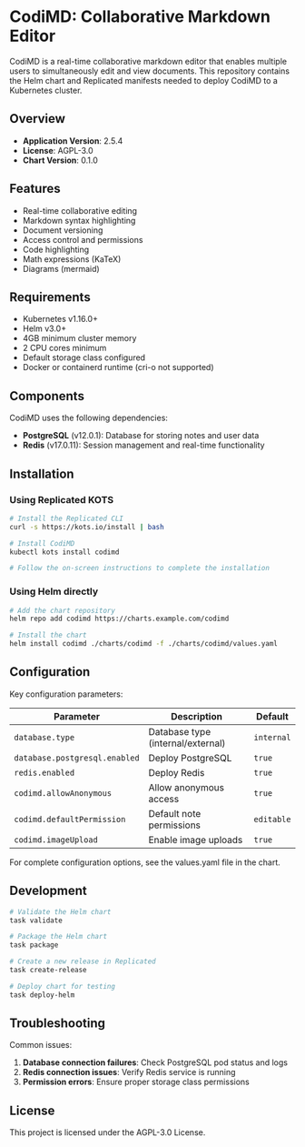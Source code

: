 # CodiMD: Collaborative Markdown Editor

CodiMD is a real-time collaborative markdown editor that enables multiple users to simultaneously edit and view documents. This repository contains the Helm chart and Replicated manifests needed to deploy CodiMD to a Kubernetes cluster.

## Overview

- **Application Version**: 2.5.4
- **License**: AGPL-3.0
- **Chart Version**: 0.1.0

## Features

- Real-time collaborative editing
- Markdown syntax highlighting
- Document versioning
- Access control and permissions
- Code highlighting
- Math expressions (KaTeX)
- Diagrams (mermaid)

## Requirements

- Kubernetes v1.16.0+
- Helm v3.0+
- 4GB minimum cluster memory
- 2 CPU cores minimum
- Default storage class configured
- Docker or containerd runtime (cri-o not supported)

## Components

CodiMD uses the following dependencies:

- **PostgreSQL** (v12.0.1): Database for storing notes and user data
- **Redis** (v17.0.11): Session management and real-time functionality

## Installation

### Using Replicated KOTS

```bash
# Install the Replicated CLI
curl -s https://kots.io/install | bash

# Install CodiMD
kubectl kots install codimd

# Follow the on-screen instructions to complete the installation
```

### Using Helm directly

```bash
# Add the chart repository
helm repo add codimd https://charts.example.com/codimd

# Install the chart
helm install codimd ./charts/codimd -f ./charts/codimd/values.yaml
```

## Configuration

Key configuration parameters:

| Parameter | Description | Default |
|-----------|-------------|---------|
| `database.type` | Database type (internal/external) | `internal` |
| `database.postgresql.enabled` | Deploy PostgreSQL | `true` |
| `redis.enabled` | Deploy Redis | `true` |
| `codimd.allowAnonymous` | Allow anonymous access | `true` |
| `codimd.defaultPermission` | Default note permissions | `editable` |
| `codimd.imageUpload` | Enable image uploads | `true` |

For complete configuration options, see the values.yaml file in the chart.

## Development

```bash
# Validate the Helm chart
task validate

# Package the Helm chart
task package

# Create a new release in Replicated
task create-release

# Deploy chart for testing
task deploy-helm
```

## Troubleshooting

Common issues:

1. **Database connection failures**: Check PostgreSQL pod status and logs
2. **Redis connection issues**: Verify Redis service is running
3. **Permission errors**: Ensure proper storage class permissions

## License

This project is licensed under the AGPL-3.0 License.